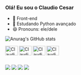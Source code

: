 ### Olá! Eu sou o Claudio Cesar

- 🔭 Front-end
- 🌱 Estudando Python avançado
- 😄 Pronouns: ele/dele

![Anurag's GitHub stats](https://github-readme-stats.vercel.app/api?username=claudiocesardev&show_icons=true&theme=transparent)

<img align="center" alt="Claudio-Python" height="30" width="40" src="https://cdn.jsdelivr.net/gh/devicons/devicon/icons/javascript/javascript-original.svg" /> <img align="center" alt="Claudio-Python" height="30" width="40" src="https://cdn.jsdelivr.net/gh/devicons/devicon/icons/python/python-original.svg" /> <img align="center" alt="Claudio-Python" height="30" width="40" src="https://cdn.jsdelivr.net/gh/devicons/devicon/icons/html5/html5-original-wordmark.svg" /> <img align="center" alt="Claudio-Python" height="30" width="40" src="https://cdn.jsdelivr.net/gh/devicons/devicon/icons/css3/css3-original.svg" />

##
          
<div>
   <a href="https://instagram.com/claudio0_cesar" target="_blank"><img src="https://img.shields.io/badge/-Instagram-%23E4405F?style=for-the-badge&logo=instagram&logoColor=white" target="_blank"></a>
   <a href="https://discord.gg/claudiocesar_" target="_blank"><img src="https://img.shields.io/badge/Discord-7289DA?style=for-the-badge&logo=discord&logoColor=white" target="_blank"></a> 
   <a href = "mailto:claudiocesardev@gmail.com"><img src="https://img.shields.io/badge/-Gmail-%23333?style=for-the-badge&logo=gmail&logoColor=white" target="_blank"></a>
   <a href="https://www.linkedin.com/in/claudio-césar-00a4b6257" target="_blank"><img src="https://img.shields.io/badge/-LinkedIn-%230077B5?style=for-the-badge&logo=linkedin&logoColor=white" target="_blank"></a> 
</div>  


         
  
          
